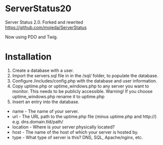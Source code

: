 # ServerStatus20
Server Status 2.0. Forked and rewrited https://github.com/mojeda/ServerStatus

Now using PDO and Twig. 

Installation
============

1. Create a database with a user.
2. Import the servers.sql file in in the /sql/ folder, to populate the database.
3. Configure /includes/config.php with the database and user information.
4. Copy uptime.php or uptime_windows.php to any server you want to monitor. This needs to be publicly accessible. Warning! If you choose uptime_windows.php rename it to uptime.php
5. Insert an entry into the database.
  * name - The name of your server.
  * url - The URL path to the uptime.php file (minus uptime.php and http://) e.g. dns.domain.tld/path/
  * location - Where is your server physically located?
  * host - The name of the host of which your server is hosted by.
  * type - What type of server is this? DNS, SQL, Apache/nginx, etc.
